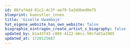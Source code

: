 ```yaml
---
id: 08faf4dd-81c2-4c3f-ae79-5a3ddbed0e75
blueprint: kuenstler_innen
title: 'Giselle Uwambaje'
hat_eigene_website_has_own_website: false
biographie_eintragen_create_artist_s_biography: false
updated_by: b1a43fd3-c865-4122-b6cc-50cfa81a1985
updated_at: 1720125687
---
```

